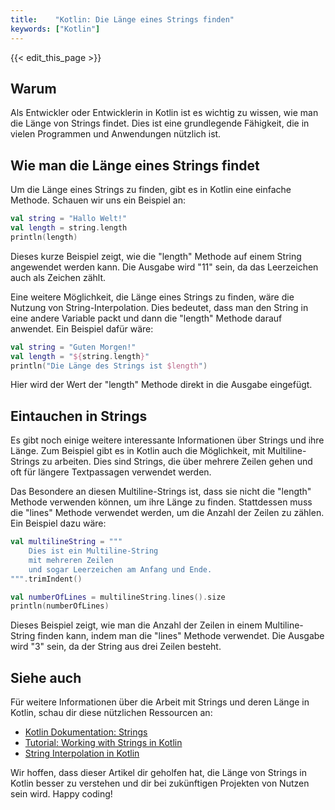 ```yaml
---
title:    "Kotlin: Die Länge eines Strings finden"
keywords: ["Kotlin"]
---
```


{{< edit_this_page >}}

## Warum

Als Entwickler oder Entwicklerin in Kotlin ist es wichtig zu wissen, wie man die Länge von Strings findet. Dies ist eine grundlegende Fähigkeit, die in vielen Programmen und Anwendungen nützlich ist.

## Wie man die Länge eines Strings findet

Um die Länge eines Strings zu finden, gibt es in Kotlin eine einfache Methode. Schauen wir uns ein Beispiel an:

```Kotlin
val string = "Hallo Welt!"
val length = string.length
println(length)
```

Dieses kurze Beispiel zeigt, wie die "length" Methode auf einem String angewendet werden kann. Die Ausgabe wird "11" sein, da das Leerzeichen auch als Zeichen zählt.

Eine weitere Möglichkeit, die Länge eines Strings zu finden, wäre die Nutzung von String-Interpolation. Dies bedeutet, dass man den String in eine andere Variable packt und dann die "length" Methode darauf anwendet. Ein Beispiel dafür wäre:

```Kotlin
val string = "Guten Morgen!"
val length = "${string.length}"
println("Die Länge des Strings ist $length")
```

Hier wird der Wert der "length" Methode direkt in die Ausgabe eingefügt.

## Eintauchen in Strings

Es gibt noch einige weitere interessante Informationen über Strings und ihre Länge. Zum Beispiel gibt es in Kotlin auch die Möglichkeit, mit Multiline-Strings zu arbeiten. Dies sind Strings, die über mehrere Zeilen gehen und oft für längere Textpassagen verwendet werden.

Das Besondere an diesen Multiline-Strings ist, dass sie nicht die "length" Methode verwenden können, um ihre Länge zu finden. Stattdessen muss die "lines" Methode verwendet werden, um die Anzahl der Zeilen zu zählen. Ein Beispiel dazu wäre:

```Kotlin
val multilineString = """
    Dies ist ein Multiline-String
    mit mehreren Zeilen
    und sogar Leerzeichen am Anfang und Ende.
""".trimIndent()

val numberOfLines = multilineString.lines().size
println(numberOfLines)
```

Dieses Beispiel zeigt, wie man die Anzahl der Zeilen in einem Multiline-String finden kann, indem man die "lines" Methode verwendet. Die Ausgabe wird "3" sein, da der String aus drei Zeilen besteht.

## Siehe auch

Für weitere Informationen über die Arbeit mit Strings und deren Länge in Kotlin, schau dir diese nützlichen Ressourcen an:

- [Kotlin Dokumentation: Strings](https://kotlinlang.org/docs/reference/basic-types.html#strings)
- [Tutorial: Working with Strings in Kotlin](https://www.baeldung.com/kotlin/strings)
- [String Interpolation in Kotlin](https://www.geeksforgeeks.org/interpolation-string-in-kotlin/)

Wir hoffen, dass dieser Artikel dir geholfen hat, die Länge von Strings in Kotlin besser zu verstehen und dir bei zukünftigen Projekten von Nutzen sein wird. Happy coding!
